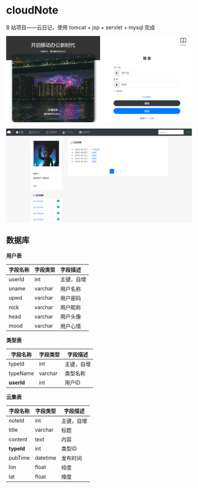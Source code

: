 # cloudNote  
B 站项目——云日记，使用 tomcat + jsp + servlet + mysql 完成

![](.\img\1.png)

![](.\img\2.png)

## 数据库

**用户表**

| 字段名称 | 字段类型 | 字段描述   |
| :------- | :------- | :--------- |
| userId   | int      | 主键，自增 |
| uname    | varchar  | 用户名称   |
| upwd     | varchar  | 用户密码   |
| nick     | varchar  | 用户昵称   |
| head     | varchar  | 用户头像   |
| mood     | varchar  | 用户心情   |

**类型表**

| 字段名称   | 字段类型 | 字段描述   |
| ---------- | -------- | ---------- |
| typeId     | int      | 主键，自增 |
| typeName   | varchar  | 类型名称   |
| **userId** | int      | 用户ID     |

**云集表**

| 字段名称   | 字段类型 | 字段描述   |
| ---------- | -------- | ---------- |
| noteId     | int      | 主键，自增 |
| title      | varchar  | 标题       |
| content    | text     | 内容       |
| **typeId** | int      | 类型ID     |
| pubTime    | datetime | 发布时间   |
| lon        | float    | 经度       |
| lat        | float    | 维度       |

